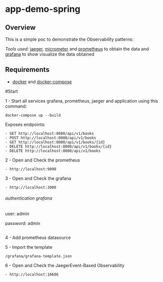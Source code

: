 # app-demo-spring

##  Overview

This is a simple poc to demonstrate the Observability patterns: 
   
*Tools used:* [jaeger], [micrometer] and [prometheus] to obtain the data and [grafana] to show visualize the data obtained

[jaeger]: https://www.jaegertracing.io/
[micrometer]: https://micrometer.io
[prometheus]: https://prometheus.io/
[grafana]: https://grafana.com/

## Requirements
- [docker] and [docker-compose]

[docker]: https://www.docker.com/
[docker-compose]: https://docs.docker.com/compose/

#Start

1 - Start all services grafana, prometheus, jaeger and application using this command:

 ``docker-compose up --build``
 

Exposes endpoints:

    - GET http://localhost:8080/api/v1/books
    - POST http://localhost:8080/api/v1/books
    - GET http://localhost:8080/api/v1/books/{id}
    - DELETE http://localhost:8080/api/v1/books/{id}
    - DELETE http://localhost:8080/api/v1/books
 

2 - Open and Check the prometheus

    - http://localhost:9090 


3 - Open and Check the grafana 
    
    - http://localhost:3000
    
###### authentication grafana

user: admin

password: admin

##

4 - Add prometheus datasource

5 - Import the template

    /grafana/grafana-template.json


6 - Open and Check the JaegerEvent-Based Observability

    - http://localhost:16686
